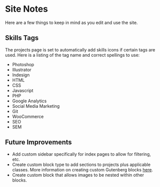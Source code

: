 # Site Notes

Here are a few things to keep in mind as you edit and use the site.

## Skills Tags

The projects page is set to automatically add skills icons if certain tags are used. Here is a listing of the tag name and correct spellings to use:

* Photoshop
* Illustrator
* Indesign
* HTML
* CSS
* Javascript
* PHP
* Google Analytics
* Social Media Marketing
* Git
* WooCommerce
* SEO
* SEM

## Future Improvements

* Add custom sidebar specifically for index pages to allow for filtering, etc.
* Create custom block type to add sections to projects plus applicable classes. More information on creating custom Gutenberg blocks [here](https://wordpress.org/gutenberg/handbook/blocks/writing-your-first-block-type/).
* Create custom block that allows images to be nested within other blocks.
